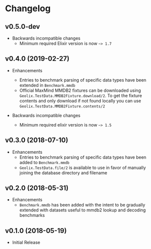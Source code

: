 # Changelog

## v0.5.0-dev

- Backwards incompatible changes
    - Minimum required Elixir version is now `~> 1.7`

## v0.4.0 (2019-02-27)

- Enhancements
    - Entries to benchmark parsing of specific data types have been extended in `Benchmark.mmdb`
    - Official MaxMind MMDB2 fixtures can be downloaded using `Geolix.TestData.MMDB2Fixture.download/2`. To get the fixture contents and only download if not found locally you can use `Geolix.TestData.MMDB2Fixture.contents/2`

- Backwards incompatible changes
    - Minimum required elixir version is now `~> 1.5`

## v0.3.0 (2018-07-10)

- Enhancements
    - Entries to benchmark parsing of specific data types have been added to `Benchmark.mmdb`
    - `Geolix.TestData.file/2` is available to use in favor of manually joining the database directory and filename

## v0.2.0 (2018-05-31)

- Enhancements
    - `Benchmark.mmdb` has been added with the intent to be gradually extended with datasets useful to mmdb2 lookup and decoding benchmarks

## v0.1.0 (2018-05-19)

- Initial Release
